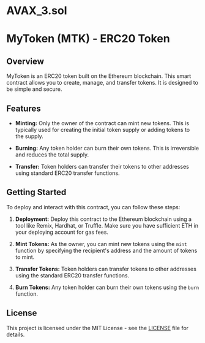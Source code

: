 # AVAX_3.sol

# MyToken (MTK) - ERC20 Token

## Overview

MyToken is an ERC20 token built on the Ethereum blockchain. This smart contract allows you to create, manage, and transfer tokens. It is designed to be simple and secure.

## Features

- **Minting:** Only the owner of the contract can mint new tokens. This is typically used for creating the initial token supply or adding tokens to the supply.

- **Burning:** Any token holder can burn their own tokens. This is irreversible and reduces the total supply.

- **Transfer:** Token holders can transfer their tokens to other addresses using standard ERC20 transfer functions.

## Getting Started

To deploy and interact with this contract, you can follow these steps:

1. **Deployment:** Deploy this contract to the Ethereum blockchain using a tool like Remix, Hardhat, or Truffle. Make sure you have sufficient ETH in your deploying account for gas fees.

2. **Mint Tokens:** As the owner, you can mint new tokens using the `mint` function by specifying the recipient's address and the amount of tokens to mint.

3. **Transfer Tokens:** Token holders can transfer tokens to other addresses using the standard ERC20 transfer functions.

4. **Burn Tokens:** Any token holder can burn their own tokens using the `burn` function.

## License

This project is licensed under the MIT License - see the [LICENSE](LICENSE) file for details.

